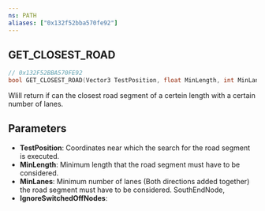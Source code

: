 ```yaml
---
ns: PATH
aliases: ["0x132f52bba570fe92"]
---
```

## GET_CLOSEST_ROAD

```c
// 0x132F52BBA570FE92
bool GET_CLOSEST_ROAD(Vector3 TestPosition, float MinLength, int MinLanes, bool IgnoreSwitchedOffNodes);
```

WIill return if can the closest road segment of a certein length with a certain number of lanes.


## Parameters
* **TestPosition**: Coordinates near which the search for the road segment is executed.
* **MinLength**: Minimum length that the road segment must have to be considered.
* **MinLanes**: Minimum number of lanes (Both directions added together) the road segment must have to be considered. SouthEndNode,
* **IgnoreSwitchedOffNodes**: 
